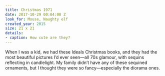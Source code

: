 ```yaml
---
title: Christmas 1971
date: 2017-10-29 00:04:00 Z
look_for: Mouse, Naughty elf
created_year: 2015
size: 21 x 21
details:
- caption: How cute are they?
---
```


When I was a kid, we had these Ideals Christmas books, and they had the most beautiful pictures I’d ever seen—all 70s glamour, with sequins reflecting in candlelight. My family didn’t have any of these sequined ornaments, but I thought they were so fancy—especially the diorama ones.